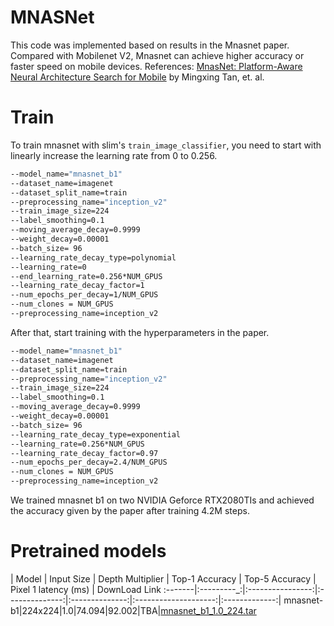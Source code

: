 # MNASNet
This code was implemented based on results in the Mnasnet paper.
Compared with Mobilenet V2, Mnasnet can achieve higher accuracy or faster speed on mobile devices.
References: [MnasNet: Platform-Aware Neural Architecture Search for Mobile](https://arxiv.org/pdf/1807.11626.pdf) by Mingxing Tan, et. al.

# Train
To train mnasnet with slim's `train_image_classifier`, you need to start with linearly increase the learning rate from 0 to 0.256.

```bash
--model_name="mnasnet_b1"
--dataset_name=imagenet
--dataset_split_name=train
--preprocessing_name="inception_v2"
--train_image_size=224
--label_smoothing=0.1
--moving_average_decay=0.9999
--weight_decay=0.00001
--batch_size= 96
--learning_rate_decay_type=polynomial
--learning_rate=0
--end_learning_rate=0.256*NUM_GPUS
--learning_rate_decay_factor=1
--num_epochs_per_decay=1/NUM_GPUS
--num_clones = NUM_GPUS
--preprocessing_name=inception_v2
```

After that, start training with the hyperparameters in the paper.

```bash
--model_name="mnasnet_b1"
--dataset_name=imagenet
--dataset_split_name=train
--preprocessing_name="inception_v2"
--train_image_size=224
--label_smoothing=0.1
--moving_average_decay=0.9999
--weight_decay=0.00001
--batch_size= 96
--learning_rate_decay_type=exponential
--learning_rate=0.256*NUM_GPUS
--learning_rate_decay_factor=0.97
--num_epochs_per_decay=2.4/NUM_GPUS
--num_clones = NUM_GPUS
--preprocessing_name=inception_v2
```

We trained mnasnet b1 on two NVIDIA Geforce RTX2080TIs and achieved the accuracy given by the paper after training 4.2M steps.

# Pretrained models

 | Model | Input Size | Depth Multiplier | Top-1 Accuracy | Top-5 Accuracy | Pixel 1 latency (ms) | DownLoad Link 
 :-------|:---------_:|:----------------:|:--------------:|:--------------:|:--------------------:|:-------------:|
 mnasnet-b1|224x224|1.0|74.094|92.002|TBA|[mnasnet_b1_1.0_224.tar](https://drive.google.com/open?id=1A04CaDk6WhXCwZ1ivkLQxE1YhPV1WYcz)

